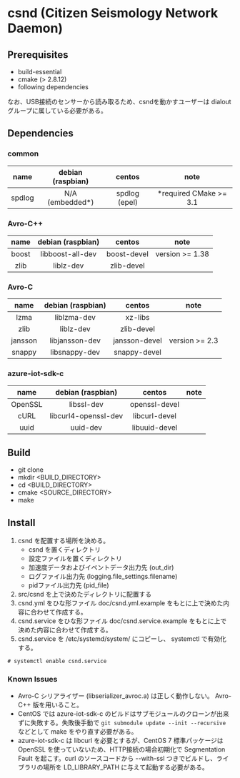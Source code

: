 # csnd (Citizen Seismology Network Daemon)

## Prerequisites

* build-essential
* cmake (> 2.8.12)
* following dependencies

なお、USB接続のセンサーから読み取るため、csndを動かすユーザーは dialout グループに属している必要がある。

## Dependencies

### common

|  name   | debian (raspbian) |    centos     |          note          |
|:-------:|:-----------------:|:-------------:|:----------------------:|
| spdlog  |  N/A (embedded*)  | spdlog (epel) | *required CMake >= 3.1 |


### Avro-C++

|  name   | debian (raspbian) |    centos     |          note          |
|:-------:|:-----------------:|:-------------:|:----------------------:|
|  boost  | libboost-all-dev  |  boost-devel  | version >= 1.38        |
|  zlib   |     liblz-dev     |  zlib-devel   ||

### Avro-C

|  name   | debian (raspbian) |    centos     |          note          |
|:-------:|:-----------------:|:-------------:|:----------------------:|
|  lzma   |    liblzma-dev    |    xz-libs    ||
|  zlib   |     liblz-dev     |  zlib-devel   ||
| jansson |  libjansson-dev   | jansson-devel |    version >= 2.3      |
| snappy  |  libsnappy-dev    | snappy-devel  ||

### azure-iot-sdk-c

|  name   |   debian (raspbian)  |    centos     |          note          |
|:-------:|:--------------------:|:-------------:|:----------------------:|
| OpenSSL |      libssl-dev      | openssl-devel ||
|  cURL   | libcurl4-openssl-dev | libcurl-devel ||
|  uuid   |       uuid-dev       | libuuid-devel ||

## Build

* git clone
* mkdir <BUILD_DIRECTORY>
* cd <BUILD_DIRECTORY>
* cmake <SOURCE_DIRECTORY>
* make

## Install

1. csnd を配置する場所を決める。
   - csnd を置くディレクトリ
   - 設定ファイルを置くディレクトリ
   - 加速度データおよびイベントデータ出力先 (out_dir)
   - ログファイル出力先 (logging.file_settings.filename)
   - pidファイル出力先 (pid_file)
2. src/csnd を上で決めたディレクトリに配置する
3. csnd.yml をひな形ファイル doc/csnd.yml.example をもとに上で決めた内容に合わせて作成する。
4. csnd.service をひな形ファイル doc/csnd.service.example をもとに上で決めた内容に合わせて作成する。
5. csnd.service を /etc/systemd/system/ にコピーし、 systemctl で有効化する。
```(sh)
# systemctl enable csnd.service
```

### Known Issues

* Avro-C シリアライザー (libserializer_avroc.a) は正しく動作しない。 Avro-C++ 版を用いること。
* CentOS では azure-iot-sdk-c のビルドはサブモジュールのクローンが出来ずに失敗する。失敗後手動で `git submodule update --init --recursive` などとして make をやり直す必要がある。
* azure-iot-sdk-c は libcurl を必要とするが、CentOS 7 標準パッケージは OpenSSL を使っていないため、HTTP接続の場合初期化で Segmentation Fault を起こす。curl のソースコードから --with-ssl つきでビルドし、ライブラリの場所を LD_LIBRARY_PATH に与えて起動する必要がある。
